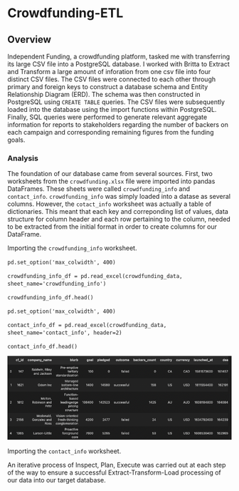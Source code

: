 # Crowdfunding-ETL

## Overview

Independent Funding, a crowdfunding platform, tasked me with transferring its large CSV file into a PostgreSQL database. I worked with Britta to Extract and Transform a large amount of inforation from one csv file into four distinct CSV files. The CSV files were connected to each other through primary and foreign keys to construct a database schema and Entity Relationship Diagram (ERD). The schema was then constructed in PostgreSQL using `CREATE TABLE` queries. The CSV files were subsequently loaded into the database using the import functions within PostgreSQL. Finally, SQL queries were performed to generate relevant aggregate information for reports to stakeholders regarding the number of backers on each campaign and corresponding remaining figures from the funding goals.

### Analysis

The foundation of our database came from several sources. First, two worksheets from the `crowdfunding.xlsx` file were imported into pandas DataFrames. These sheets were called `crowdfunding_info` and `contact_info`. `crowdfunding_info` was simply loaded into a datase as several columns. However, the `cotact_info` worksheet was actually a table of dictionaries. This meant that each key and correponding list of values, data structure for column header and each row pertaining to the column, needed to be extracted from the initial format in order to create columns for our DataFrame.

Importing the `crowdfunding_info` worksheet.

`pd.set_option('max_colwidth', 400)`

`crowdfunding_info_df = pd.read_excel(crowdfunding_data, sheet_name='crowdfunding_info')`

`crowdfunding_info_df.head()`


`pd.set_option('max_colwidth', 400)`

`contact_info_df = pd.read_excel(crowdfunding_data, sheet_name='contact_info', header=2)`

`contact_info_df.head()`



![crowdfunding_info_df](https://github.com/willmino/Crowdfunding-ETL/blob/main/images/crowdfunding_info.png)


Importing the `contact_info` worksheet.




An iterative process of Inspect, Plan, Execute was carried out at each step of the way to ensure a successful Extract-Transform-Load processing of our data into our target database.